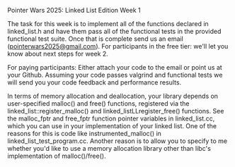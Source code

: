 Pointer Wars 2025: Linked List Edition Week 1

The task for this week is to implement all of the functions declared 
in linked_list.h and have them pass all of the functional tests 
in the provided functional test suite. Once that is complete send us
an email (pointerwars2025@gmail.com).
  For participants in the free tier: we'll let you know about next steps
  for week 2.

  For paying participants: Either attach your code to the email or point
  us at your Github. Assuming your code passes valgrind and functional tests
  we will send you your code feedback and performance results.

In terms of memory allocation and deallocation, your library depends 
on user-specified malloc() and free() functions, registered 
via the linked_list::register_malloc() and linked_listLLregister_free() 
functions. See the malloc_fptr and free_fptr function pointer variables 
in linked_list.cc, which you can use in your implementation of your linked 
list. One of the reasons for this is code like instrumented_malloc() 
in linked_list_test_program.cc. Another reason is to allow you 
to specify to me whether you'd like to use a memory allocation 
library other than libc's implementation of malloc()/free().
